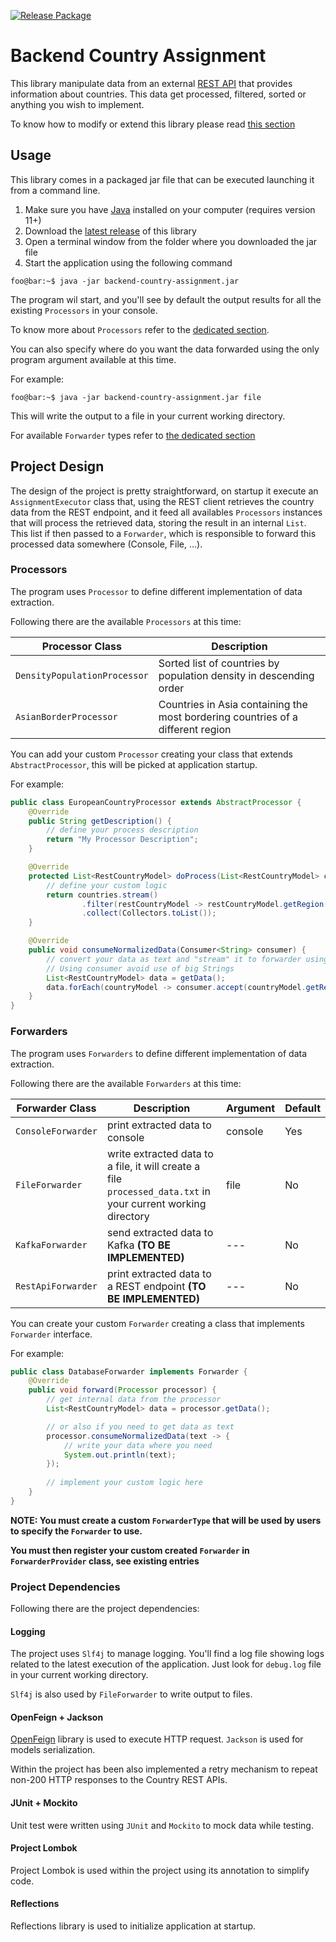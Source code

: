 [![Release Package](https://github.com/100ferhas/java-backend-country-assignment/actions/workflows/release.yml/badge.svg)](https://github.com/100ferhas/java-backend-country-assignment/actions/workflows/release.yml)

# Backend Country Assignment
This library manipulate data from an external [REST API](https://restcountries.com/) that provides information about countries. 
This data get processed, filtered, sorted or anything you wish to implement.

To know how to modify or extend this library please read [this section](#project-design)

## Usage
This library comes in a packaged jar file that can be executed launching it from a command line.

1. Make sure you have [Java](https://www.java.com/) installed on your computer (requires version 11+)
2. Download the [latest release](https://github.com/100ferhas/java-backend-country-assignment/releases/download/latest/backend-country-assignment.jar) 
of this library
3. Open a terminal window from the folder where you downloaded the jar file
4. Start the application using the following command 

```console
foo@bar:~$ java -jar backend-country-assignment.jar
```

The program wil start, and you'll see by default the output results for all the existing `Processors` in your console.

To know more about `Processors` refer to the [dedicated section](#processors).

You can also specify where do you want the data forwarded using the only program argument available at this time.

For example:

```console
foo@bar:~$ java -jar backend-country-assignment.jar file
```

This will write the output to a file in your current working directory.

For available `Forwarder` types refer to [the dedicated section](#forwarders)

## Project Design
The design of the project is pretty straightforward, on startup it execute an `AssignmentExecutor` class that, using the REST client retrieves the country data from the REST endpoint, and it feed all availables `Processors` instances that will process the retrieved data, storing the result in an internal `List`. This list if then passed to a `Forwarder`, which is responsible to forward this processed data somewhere (Console, File, ...).

### Processors
The program uses `Processor` to define different implementation of data extraction.

Following there are the available `Processors` at this time:

| Processor Class              | Description                                                                     |
|------------------------------|---------------------------------------------------------------------------------|
| `DensityPopulationProcessor` | Sorted list of countries by population density in descending order              |
| `AsianBorderProcessor`       | Countries in Asia containing the most bordering countries of a different region |

You can add your custom `Processor` creating your class that extends `AbstractProcessor`, this will be picked at 
application startup.

For example:
```java
public class EuropeanCountryProcessor extends AbstractProcessor {
    @Override
    public String getDescription() {
        // define your process description
        return "My Processor Description";
    }

    @Override
    protected List<RestCountryModel> doProcess(List<RestCountryModel> countries) {
        // define your custom logic
        return countries.stream()
                .filter(restCountryModel -> restCountryModel.getRegion().equals("Europe"))
                .collect(Collectors.toList());
    }

    @Override
    public void consumeNormalizedData(Consumer<String> consumer) {
        // convert your data as text and "stream" it to forwarder using consumer.
        // Using consumer avoid use of big Strings
        List<RestCountryModel> data = getData();
        data.forEach(countryModel -> consumer.accept(countryModel.getRegion()));
    }
}
```

### Forwarders
The program uses `Forwarders` to define different implementation of data extraction.

Following there are the available `Forwarders` at this time:

| Forwarder Class    | Description                                                                                                  | Argument | Default |
|--------------------|--------------------------------------------------------------------------------------------------------------|----------|---------|
| `ConsoleForwarder` | print extracted data to console                                                                              | console  | Yes     |
| `FileForwarder`    | write extracted data to a file, it will create a file `processed_data.txt` in your current working directory | file     | No      |
| `KafkaForwarder`   | send extracted data to Kafka **(TO BE IMPLEMENTED)**                                                         | ---      | No      |
| `RestApiForwarder` | print extracted data to a REST endpoint **(TO BE IMPLEMENTED)**                                              | ---      | No      |

You can create your custom `Forwarder` creating a class that implements `Forwarder` interface. 

For example:
```java
public class DatabaseForwarder implements Forwarder {
    @Override
    public void forward(Processor processor) {
        // get internal data from the processor
        List<RestCountryModel> data = processor.getData();

        // or also if you need to get data as text
        processor.consumeNormalizedData(text -> {
            // write your data where you need
            System.out.println(text);
        });
        
        // implement your custom logic here
    }
}
```

**NOTE: You must create a custom `ForwarderType` that will be used by users to specify the `Forwarder` to use.**

**You must then register your custom created `Forwarder` in `ForwarderProvider` class, see existing entries**

### Project Dependencies
Following there are the project dependencies:

#### Logging
The project uses `Slf4j` to manage logging. You'll find a log file showing logs related to the latest execution of the application.
Just look for `debug.log` file in your current working directory.

`Slf4j` is also used by `FileForwarder` to write output to files.

#### OpenFeign + Jackson
[OpenFeign](https://github.com/OpenFeign/feign) library is used to execute HTTP request. 
`Jackson` is used for models serialization.

Within the project has been also implemented a retry mechanism to repeat non-200 HTTP responses to the Country REST APIs.

#### JUnit + Mockito
Unit test were written using `JUnit` and `Mockito` to mock data while testing.

#### Project Lombok
Project Lombok is used within the project using its annotation to simplify code.

#### Reflections
Reflections library is used to initialize application at startup.
